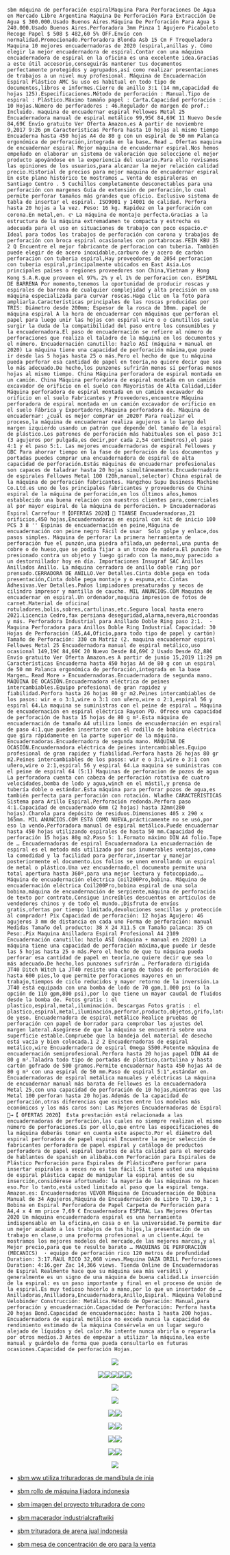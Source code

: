 
```
sbm máquina de perforación espiralMaquina Para Perforaciones De Agua en Mercado Libre Argentina Maquina De Perforación Para Extracción De Agua $ 300.000.Usado Buenos Aires.Máquina De Perforación Para Agua $ 240.000.Usado Buenos Aires.Perforadora 3mm Pinza 1 Agujero Picaboleto Recoge Papel $ 508 $ 482,60 5% OFF.Envío con normalidad.Promocionado.Perforadora Blonda Asb 15 Cm F Troqueladora Maquina 10 mejores encuadernadoras de 2020 (espiral,anillas y. Cómo elegir la mejor encuadernadora de espiral.Contar con una máquina encuadernadora de espiral en la oficina es una excelente idea.Gracias a este útil accesorio,conseguirás mantener tus documentos perfectamente protegidos y agrupados,así como realizar presentaciones de trabajos a un nivel muy profesional. Máquina de Encuadernación Espiral Plástico AMC Su uso es habitual en todo tipo de documentos,libros e informes.Cierre de anillo 3:1 (14 mm,capacidad de hojas 125).Especificaciones.Método de perforación : Manual.Tipo de espiral : Plástico.Máximo tamaño papel : Carta.Capacidad perforación : 10 Hojas.Número de perforadores : 46.Regulador de margen de prof.: Incluido. maquina de encuadernar espiral Fellowes Metal 25 Encuadernadora manual de espiral metálico 99,95€ 84,69€ 11 Nuevo Desde 84,69€ Envío gratuito Ver Oferta Amazon.es A partir de noviembre 9,2017 9:26 pm Características Perfora hasta 10 hojas al mismo tiempo Encuaderna hasta 450 hojas A4 de 80 g con un espiral de 50 mm Palanca ergonómica de perforación,integrada en la base… Read … Ofertas maquina de encuadernar espiral Mejor maquina de encuadernar espiral.Nos hemos empeñado en elaborar un sistema de valoración que seleccione el mejor producto apoyándose en la experiencia del usuario.Para ello revisamos las opiniones de los usuarios,para alcanzar la mejor relación calidad precio.Historial de precios para mejor maquina de encuadernar espiral En este plano histórico te mostramos … Venta de espiraleras en Santiago Centro . 5 Cuchillos completamente desconectables para una perforación con margenes Guía de extensión de perforación,lo cual permite perforar tamaños más grandes que oficio. Exclusivo sistema de tabla de insertar el espiral. ISO9001 y 14001 de calidad. Perfora hasta 20 hojas a la vez. Peso: 16 kg. Rapidez en la perforación con corona.En metal,en. ꨈ La máquina de montaje perfecta.Gracias a la estructura de la máquina extremadamen te compacta y estrecha es adecuada para el uso en situaciones de trabajo con poco espacio.ꨈ Ideal para todos los trabajos de perforación con corona y trabajos de perforación con broca espiral ocasionales con portabrocas.FEIN KBU 35 2 Q Encuentre el mejor fabricante de perforacion con tuberia. También puede elegir de de acero inoxidable,carburo de y acero de carbón perforacion con tuberia espiral,Hay proveedores de 2054 perforacion con tuberia espiral,principalmente ubicados en East Asia.Los principales países o regiones proveedores son China,Vietnam y Hong Kong S.A.R.que proveen el 97%，2% y el 1% de perforacion con. ESPIRAL DE BARRENA Por momento,tenemos la oportunidad de producir roscas y espirales de barrena de cualquier complejidad y alta precisión en una máquina especializada para curvar roscas.Haga clic en la foto para ampliarla.Características principales de las roscas producidas por TRIS: Diámetro desde 200mm; Espesor de la rosca de 10mm. papel de máquina espiral A la hora de encuadernar con máquinas que perforan el papel para luego unir las hojas con espiral wire o o canutillos suele surgir la duda de la compatibilidad del paso entre los consumibles y la encuadernadora.El paso de encuadernación se refiere al número de perforaciones que realiza el taladro de la máquina en los documentos y el número. Encuadernación canutillo: hazlo ASÍ (máquina + manual en 2020) La máquina tiene una capacidad de perforación máxima,que puede ir desde las 5 hojas hasta 25 o más.Pero el hecho de que tu máquina pueda perforar esa cantidad de papel en teoría,no quiere decir que sea lo más adecuado.De hecho,los punzones sufrirán menos si perforas menos hojas al mismo tiempo. China Máquina perforadora de espiral montada en un camión. China Máquina perforadora de espiral montada en un camión excavador de orificio en el suelo con Mayoristas de Alta Calidad,Líder Máquina perforadora de espiral montada en un camión excavador de orificio en el suelo Fabricantes y Proveedores,encuentre Máquina perforadora de espiral montada en un camión excavador de orificio en el suelo Fábrica y Exportadores,Máquina perforadora de. Máquina de encuadernar: ¿cuál es mejor comprar en 2020? Para realizar el proceso,la máquina de encuadernar realiza agujeros a lo largo del margen izquierdo usando un patrón que depende del tamaño de la espiral de plástico.Los patrones de perforación más habituales son el paso 3:1 (3 agujeros por pulgada,es decir,por cada 2,54 centímetros),el paso 4:1 y el paso 5:1. Las mejores encuadernadoras de espiral Fellowes y GBC Para ahorrar tiempo en la fase de perforación de los documentos y portadas puedes comprar una encuadernadora de espiral de alta capacidad de perforación.Estás máquinas de encuadernar profesionales son capaces de taladrar hasta 20 hojas simultáneamente.Encuadernadora de espirales Fellowes Metal 100 (20h,manual,selector) China espiral de la máquina de perforación fabricantes. Hangzhou Supu Business Machine Co.Ltd.es uno de los principales fabricantes y proveedores de China espiral de la máquina de perforación,en los últimos años,hemos establecido una buena relación con nuestros clientes para,comerciales al por mayor espiral de la máquina de perforación. ᐈ Encuadernadoras Espiral Carrefour ‼️【OFERTAS 2020】🥇 TIANSE Encuadernadoras,21 orificios,450 hojas,Encuadernadoras en espiral con kit de inicio 100 PCS 3 8 '' Espinas de encuadernación en peine,Máquina de encuadernación con peine negro Fácil de usar  Solo golpe y enlace,dos pasos simples. Máquina de perforar La primera herramienta de perforación fue el punzón,una piedra afilada,un pedernal,una punta de cobre o de hueso,que se podía fijar a un trozo de madera.El punzón fue presionado contra un objeto y luego girado con la mano,muy parecido a un destornillador hoy en día. Importaciones Insugraf SAC Anillos Anillados Anillo. La máquina cerradora de anillo doble ring por prensado.CERRADORA DE ANILLO.Ver Detalles.Cinta doble pega en toda presentación,Cinta doble pega montaje y o espuma,etc.Cintas Adhesivas.Ver Detalles.Paños limpiadores presaturadas y secos de cilindro impresor y mantilla de caucho. MIL ANUNCIOS.COM Maquina de encuadernar en espiral.Un ordenador,maquina impresion de fotos de carnet.Material de oficina( rotuladores,bolis,sobres,cartulinas,etc.Seguro local hasta enero 2021.Licencia Cedro,fax persiana deseguridad,alarma,nevera,microondas y más. Perforadora Industrial para Anillado Doble Ring paso 2:1.  · Maquina Perforadora para Anillos Doble Ring Industrial Capacidad: 30 Hojas de Perforación (A5,A4,Oficio,para todo tipo de papel y cartón) Tamaño de Perforación: 330 cm Matriz (2. maquina encuadernar espiral Fellowes Metal 25 Encuadernadora manual de espiral metálico,uso ocasional 149,19€ 84,69€ 20 Nuevo Desde 84,69€ 2 Usado Desde 62,88€ Envío gratuito Ver Oferta Amazon.es A partir de junio 15,2019 11:29 pm Características Encuaderna hasta 450 hojas A4 de 80 g con un espiral de 50 mm Palanca ergonómica de perforación,integrada en la base Margen… Read More » Encuadernadoras.Encuadernadora de segunda mano. MÁQUINA DE OCASIÓN.Encuadernadora eléctrica de peines intercambiables.Equipo profesional de gran rapidez y fiabilidad.Perfora hasta 26 hojas 80 gr m2.Peines intercambiables de los pasos: wir e o 3:1,wire o 3:1 con uñero,wire o 2:1,espiral 56 y espiral 64.La maquina se suministras con el peine de espiral … Máquina de encuadernación en espiral eléctrica Rayson PD. Ofrece una capacidad de perforación de hasta 15 hojas de 80 g m².Esta máquina de encuadernación de tamaño A4 utiliza lomos de encuadernación en espiral de paso 4:1,que pueden insertarse con el rodillo de bobina eléctrica que gira rápidamente en la parte superior de la máquina. Encuadernadoras.Encuadernadora de segunda mano. MÁQUINA DE OCASIÓN.Encuadernadora eléctrica de peines intercambiables.Equipo profesional de gran rapidez y fiabilidad.Perfora hasta 26 hojas 80 gr m2.Peines intercambiables de los pasos: wir e o 3:1,wire o 3:1 con uñero,wire o 2:1,espiral 56 y espiral 64.La maquina se suministras con el peine de espiral 64 (5:1) Maquinas de perforacion de pozos de agua La perforadora cuenta con cabeza de perforación rotativa de cuatro velocidades,bomba de lodo y agua,winch en el mástil,y prensa de tubería doble o estándar.Esta máquina para perforar pozos de agua,es también perfecta para perforación con rotación. Wladhe CARACTERISTICAS Sistema para Arillo Espiral.Perforación redonda.Perfora paso 4:1.Capacidad de encuadernado 6mm (2 hojas) hasta 32mm(280 hojas).Charola para depósito de residuos.Dimensiones 405 x 290 x 165mm. MIL ANUNCIOS.COM ESTá COMO NUEVA,prácticamente no se usó,por eso la vendo.Perforadora manual de espiral metálico.Puede encuadernar hasta 450 hojas utilizando espirales de hasta 50 mm.Capacidad de perforación 15 hojas 80g m2.Paso 5: 1.Formato máximo DIN A4 folio.Tope de … Encuadernadoras de espiral Encuadernadora La encuadernación de espiral es el metodo más utilizado por sus inumerables ventajas,como la comodidad y la facilidad para perforar,insertar y manejar posteriormente el documento.Los folios se unen enrollando un espiral de metal o plástico.Una vez encuadernado,el documento permite una total apertura hasta 360º,para una mejor lectura y fotocopiado.… Máquina de encuadernación eléctrica Coil200Pro,bobina. Máquina de encuadernación eléctrica Coil200Pro,bobina espiral de una sola bobina,máquina de encuadernación de serpiente,máquina de perforación de texto por contrato,Consigue increíbles descuentos en artículos de vendedores chinos y de todo el mundo.¡Disfruta de envíos gratis,ofertas por tiempo limitado,devoluciones sencillas y protección al comprador! Pix Capacidad de perforación: 12 hojas Agujero: 46 agujeros 3 mm de distancia en cada uno Forma de perforación: manual Medidas Tamaño del producto: 38 X 24 X11.5 cm Tamaño palanca: 35 cm Peso:.Pix Maquina Anilladora Espiral Profesional A4 2109 Encuadernación canutillo: hazlo ASÍ (máquina + manual en 2020) La máquina tiene una capacidad de perforación máxima,que puede ir desde las 5 hojas hasta 25 o más.Pero el hecho de que tu máquina pueda perforar esa cantidad de papel en teoría,no quiere decir que sea lo más adecuado.De hecho,los punzones sufrirán … Perforadora dirigida JT40 Ditch Witch La JT40 resiste una carga de tubos de perforación de hasta 600 pies,lo que permite perforaciones mayores en un trabajo,tiempos de ciclo reducidos y mayor retorno de la inversión.La JT40 está equipada con una bomba de lodo de 70 gpm,1.000 psi (o la opción de 110 gpm,800 psi),por lo que tiene un mayor caudal de fluidos desde la bomba de. Fotos gratis : el plastico,espiral,metal,iluminación. Descargas Fotos gratis : el plastico,espiral,metal,iluminación,perforar,producto,objetos,grifo,latón,yo,lámpara,enchufe,nylon,cartón de yeso. Encuadernadora de espiral metálico Realice pruebas de perforación con papel de borrador para comprobar los ajustes del margen lateral.Asegúrese de que la máquina se encuentra sobre una superficie estable.Compruebe que la bandeja del material de desecho está vacía y bien colocada.1 2 2 Encuadernadoras de espiral metálico,wire Encuadernadora de espiral Omega S500.Potente máquina de encuadernación semiprofesional.Perfora hasta 20 hojas papel DIN A4 de 80 g m².Taladra todo tipo de portadas de plástico,cartulina y hasta cartón gofrado de 500 gramos.Permite encuadernar hasta 450 hojas A4 de 80 g m² con una espiral de 50 mm.Paso de espiral 5:1",estándar en. Encuadernadoras de espiral metálica manuales y eléctricas La máquina de encuadernar manual más barata de Fellowes es la encuadernadora Metal 25,con una capacidad de perforación de 10 hojas,mientras que las Metal 100 perforan hasta 20 hojas.Además de la capacidad de perforación,otras diferencias que existen entre los modelos más económicos y los más caros son: Las Mejores Encuadernadoras de Espiral🥇→【 OFERTAS 2020】 Esta prestación está relacionada a las encuadernadoras de perforación,las cuales no siempre realizan el mismo número de perforaciones.Es por ello,que entre las especificaciones de la máquina deberás tomar en cuenta este aspecto.Por el diámetro del espiral perforadora de papel espiral Encuentre la mejor selección de fabricantes perforadora de papel espiral y catálogo de productos perforadora de papel espiral baratos de alta calidad para el mercado de hablantes de spanish en alibaba.com Perforación para Espirales de Plástico Perforación para Espirales de PlásticoPero perforar para insertar espirales a veces no es tan fácil.Si tiene usted una máquina de espiral plástica capaz de manipular la espiral antes de su inserción,considérese afortunado: la mayoría de las máquinas no hacen eso.Por lo tanto,está usted limitado al paso que la espiral tenga. Amazon.es: Encuadernadoras VEVOR Máquina de Encuadernación de Bobina Manual de 34 Agujeros,Máquina de Encuadernación de Libro TD 130,3 : 1 Bobina en Espiral Perforadora de Papel Carpeta de Perforación para A4,4 x 4 mm price 7,69 € Encuadernadora ESPIRAL Las Mejores Ofertas 2020 Un máquina encuadernadora espiral es una herramienta indispensable en la oficina,en casa o en la universidad.Te permite dar un mejor acabado a los trabajos de tus hijos,la presentación de un trabajo en clase,o una proforma profesional a un cliente.Aquí te mostramos los mejores modelos del mercado,de las mejores marcas,y al Mejor precio,para que te resulte barato … MAQUINAS DE PERFORACIÓN (MECANICS)  · equipo de perforación rico 120 metros de profundidad Duration: 3:17.RAUL RICO 32,068 views.Maquina DAZA DRILL Perforaciones Duration: 4:16.ger Zac 14,366 views. Tienda Online de Encuadernadoras de Espiral Realmente hace que su máquina sea más versátil y generalmente es un signo de una máquina de buena calidad.La inserción de la espiral: es un paso importante y final en el proceso de unión de la espiral.Es muy tedioso hacerlo a mano,por lo que un insertador de … Anilladoras,Anilladora,Encuadernadora,Anillo,Espiral. Máquina Velobind Velobinder Construcción: Metálica.Método de Operación: Manual,para perforación y encuadernación.Capacidad de Perforación: Perfora hasta 20 hojas Bond.Capacidad de encuadernación: hasta 1 hasta 200 hojas. Encuadernadora de espiral metálico no exceda nunca la capacidad de rendimiento estimado de la máquina Consérvela en un lugar seguro alejado de líquidos y del calor.No intente nunca abrirla o repararla por otros medios.3 Antes de empezar a utilizar la máquina,lea este manual y guárdelo de forma que pueda consultarlo en futuras ocasiones.Capacidad de perforación Hojas. 
```

<div align="center">

<a href="https://es-crusher.shibang-china.com/github&k=sbm+m%C3%A1quina+de+perforaci%C3%B3n+espiral"><img src="https://static.shibang-china.com/es/crusher/logo.jpg"></a>

<a href="https://es-crusher.shibang-china.com/github&k=sbm+m%C3%A1quina+de+perforaci%C3%B3n+espiral"><img src="https://static.shibang-china.com/es/crusher/index.jpg"></a><a href="https://es-crusher.shibang-china.com/material.htmlgithub&k=sbm+m%C3%A1quina+de+perforaci%C3%B3n+espiral"><img src="https://static.shibang-china.com/es/crusher/material.jpg"></a><a href="https://es-crusher.shibang-china.com/application.htmlgithub&k=sbm+m%C3%A1quina+de+perforaci%C3%B3n+espiral"><img src="https://static.shibang-china.com/es/crusher/application.jpg"></a><a href="https://es-crusher.shibang-china.com/aboutus.htmlgithub&k=sbm+m%C3%A1quina+de+perforaci%C3%B3n+espiral"><img src="https://static.shibang-china.com/es/crusher/aboutus.jpg"></a><a href="https://es-crusher.shibang-china.com/contact.htmlgithub&k=sbm+m%C3%A1quina+de+perforaci%C3%B3n+espiral"><img src="https://static.shibang-china.com/es/crusher/contact.jpg"></a>

<a href="https://es-crusher.shibang-china.com/github&k=sbm+m%C3%A1quina+de+perforaci%C3%B3n+espiral"><img src="https://static.shibang-china.com/es/crusher/banner.jpg"></a>

<a href="https://swt.shibang-china.com/github&k=sbm+m%C3%A1quina+de+perforaci%C3%B3n+espiral"><img src="https://static.shibang-china.com/es/crusher/text.jpg"></a>

<a href="https://swt.shibang-china.com/github&k=sbm+m%C3%A1quina+de+perforaci%C3%B3n+espiral"><img src="https://static.shibang-china.com/es/crusher/chat.jpg"></a><a href="https://es-crusher.shibang-china.com/contact.htmlgithub&k=sbm+m%C3%A1quina+de+perforaci%C3%B3n+espiral"><img src="https://static.shibang-china.com/es/crusher/message.jpg"></a>

<a href="https://es-crusher.shibang-china.com/products/pe.htmlgithub&k=sbm+m%C3%A1quina+de+perforaci%C3%B3n+espiral"><img src="https://static.shibang-china.com/es/crusher/pe.jpg"></a><a href="https://es-crusher.shibang-china.com/products/pf.htmlgithub&k=sbm+m%C3%A1quina+de+perforaci%C3%B3n+espiral"><img src="https://static.shibang-china.com/es/crusher/pf.jpg"></a>

<a href="https://es-crusher.shibang-china.com/products/hpt.htmlgithub&k=sbm+m%C3%A1quina+de+perforaci%C3%B3n+espiral"><img src="https://static.shibang-china.com/es/crusher/hpt.jpg"></a><a href="https://es-crusher.shibang-china.com/products/vsi.htmlgithub&k=sbm+m%C3%A1quina+de+perforaci%C3%B3n+espiral"><img src="https://static.shibang-china.com/es/crusher/vsi.jpg"></a>

<a href="https://es-crusher.shibang-china.com/products/klv.htmlgithub&k=sbm+m%C3%A1quina+de+perforaci%C3%B3n+espiral"><img src="https://static.shibang-china.com/es/crusher/klv.jpg"></a><a href="https://es-crusher.shibang-china.com/products/portable.htmlgithub&k=sbm+m%C3%A1quina+de+perforaci%C3%B3n+espiral"><img src="https://static.shibang-china.com/es/crusher/portable.jpg"></a>

<a href="https://swt.shibang-china.com/github&k=sbm+m%C3%A1quina+de+perforaci%C3%B3n+espiral"><img src="https://static.shibang-china.com/es/crusher/case.jpg"></a>

</div>


* [sbm ww utiliza trituradoras de mandíbula de inia](sbm%20ww%20utiliza%20trituradoras%20de%20mand%C3%ADbula%20de%20inia.md)

* [sbm rollo de máquina lijadora indonesia](sbm%20rollo%20de%20m%C3%A1quina%20lijadora%20indonesia.md)

* [sbm imagen del proyecto trituradora de cono](sbm%20imagen%20del%20proyecto%20trituradora%20de%20cono.md)

* [sbm macerador industrialcraftwiki](sbm%20macerador%20industrialcraftwiki.md)

* [sbm trituradora de arena jual indonesia](sbm%20trituradora%20de%20arena%20jual%20indonesia.md)

* [sbm mesa de concentración de oro para la venta](sbm%20mesa%20de%20concentraci%C3%B3n%20de%20oro%20para%20la%20venta.md)